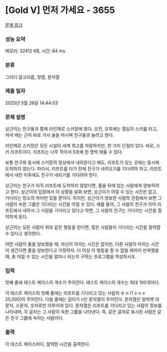 # [Gold V] 먼저 가세요 - 3655 

[문제 링크](https://www.acmicpc.net/problem/3655) 

### 성능 요약

메모리: 32412 KB, 시간: 84 ms

### 분류

그리디 알고리즘, 정렬, 문자열

### 제출 일자

2025년 5월 26일 14:44:03

### 문제 설명

<p>상근이는 친구들과 함께 라인제로 스키장에 왔다. 오전, 오후에는 열심히 스키를 타고, 저녁 때는 근처 바로 가서 술을 마시며 친구들과 놀려고 한다.</p>

<p>라인제로 스키장은 모든 시설이 세계 최고를 자랑하지만, 한 가지 단점이 있다. 바로, 스키 리프트이다. 리프트는 너무 작아서 5초에 한 명씩 태울 수 있다.</p>

<p>보통 친구와 동시에 스키장의 정상에서 내려온다고 해도, 리프트가 있는 곳에는 동시에 도착하지 않는다. 따라서, 리프트를 타기 전에 친구가 내려오기를 기다려야 하고, 리프트에서 내린 이후에도 친구가 내리기를 기다려야 한다.</p>

<p>상근이는 친구가 아직 리프트에 도착하지 않았다면, 줄을 뒤에 있는 사람에게 양보하려고 한다. 상근이의 입장에서 이 상황을 살펴 보면, 상근이가 아낄 수 있는 시간은 없고, 기다리는 장소의 차이만 있을 뿐이다. 하지만, 상근이가 양보한 사람의 관점에서 보면 그 사람이 속한 그룹은 기다리는 시간을 아낄 수 있다. 예를 들어, 그 사람의 친구가 이미 리프트에서 내려서 그 사람을 기다리고 있다고 하면, 그 사람의 친구는 기다리는 시간을 절약하게 된다.</p>

<p>상근이는 모든 사람이 위와 같은 행동을 한다면, 많은 사람들이 기다리는 시간을 절약할 수 있다고 생각한다. </p>

<p>어떤 사람이 줄을 양보했을 때, 자신이 아끼는 시간은 없지만, 다른 사람이 아끼는 시간이 생긴다면 줄을 양보한다고 가정하자. 더 이상 이 행동을 할 수 없을 때까지 반복했을 때, 총 아낄 수 있는 시간을 얼마나 되는지 구하는 프로그램을 작성하시오.</p>

### 입력 

 <p>첫째 줄에 테스트 케이스의 개수가 주어진다. 테스트 케이스의 개수는 최대 100개이다.</p>

<p>각 테스트 케이스의 첫째 줄에는 리프트를 기다리고 있는 사람의 수 n (1 ≤ n ≤ 25,000)이 주어진다. 다음 줄에는 길이가 n인 문자열이 주어진다. 문자열은 알파벳 대문자, 소문자, 숫자로만 이루어져 있다. 문자열은 리프트를 기다리고 있는 사람의 정보를 나타내며, 각 글자는 그 사람이 속한 그룹을 나타낸다. 즉, 같은 글자로 표시된 사람은 같은 친구 그룹에 속하는 사람이다.</p>

### 출력 

 <p>각 테스트 케이스마다, 절약한 시간을 출력한다.</p>

